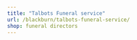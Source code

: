 ```yaml
---
title: "Talbots Funeral service"
url: /blackburn/talbots-funeral-service/
shop: funeral directors
---
```

